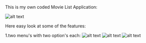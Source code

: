This is my own coded Movie List Application:

![alt text](https://image.ibb.co/ipcgZn/Screenshot_1521969701.png=10)

Here easy look at some of the features:

1.two menu's with two option's each: 
![alt text](https://image.ibb.co/hGWm0S/Screenshot_1521969810.png)
![alt text](https://image.ibb.co/hOg8En/Screenshot_1521969808.png) ![alt text](https://image.ibb.co/dvsgZn/Screenshot_1521969804.png)
